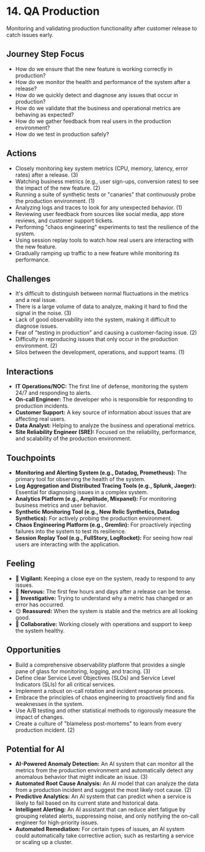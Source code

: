 # 14. QA Production

Monitoring and validating production functionality after customer release to catch issues early.

## Journey Step Focus

*   How do we ensure that the new feature is working correctly in production?
*   How do we monitor the health and performance of the system after a release?
*   How do we quickly detect and diagnose any issues that occur in production?
*   How do we validate that the business and operational metrics are behaving as expected?
*   How do we gather feedback from real users in the production environment?
*   How do we test in production safely?

## Actions

*   Closely monitoring key system metrics (CPU, memory, latency, error rates) after a release. (3)
*   Watching business metrics (e.g., user sign-ups, conversion rates) to see the impact of the new feature. (2)
*   Running a suite of synthetic tests or "canaries" that continuously probe the production environment. (1)
*   Analyzing logs and traces to look for any unexpected behavior. (1)
*   Reviewing user feedback from sources like social media, app store reviews, and customer support tickets.
*   Performing "chaos engineering" experiments to test the resilience of the system.
*   Using session replay tools to watch how real users are interacting with the new feature.
*   Gradually ramping up traffic to a new feature while monitoring its performance.

## Challenges

*   It's difficult to distinguish between normal fluctuations in the metrics and a real issue.
*   There is a large volume of data to analyze, making it hard to find the signal in the noise. (3)
*   Lack of good observability into the system, making it difficult to diagnose issues.
*   Fear of "testing in production" and causing a customer-facing issue. (2)
*   Difficulty in reproducing issues that only occur in the production environment. (2)
*   Silos between the development, operations, and support teams. (1)

## Interactions

*   **IT Operations/NOC:** The first line of defense, monitoring the system 24/7 and responding to alerts.
*   **On-call Engineer:** The developer who is responsible for responding to production incidents.
*   **Customer Support:** A key source of information about issues that are affecting real users.
*   **Data Analyst:** Helping to analyze the business and operational metrics.
*   **Site Reliability Engineer (SRE):** Focused on the reliability, performance, and scalability of the production environment.

## Touchpoints

*   **Monitoring and Alerting System (e.g., Datadog, Prometheus):** The primary tool for observing the health of the system.
*   **Log Aggregation and Distributed Tracing Tools (e.g., Splunk, Jaeger):** Essential for diagnosing issues in a complex system.
*   **Analytics Platform (e.g., Amplitude, Mixpanel):** For monitoring business metrics and user behavior.
*   **Synthetic Monitoring Tool (e.g., New Relic Synthetics, Datadog Synthetics):** For actively probing the production environment.
*   **Chaos Engineering Platform (e.g., Gremlin):** For proactively injecting failures into the system to test its resilience.
*   **Session Replay Tool (e.g., FullStory, LogRocket):** For seeing how real users are interacting with the application.

## Feeling

*   🧐 **Vigilant:** Keeping a close eye on the system, ready to respond to any issues.
*   😬 **Nervous:** The first few hours and days after a release can be tense.
*   🤔 **Investigative:** Trying to understand why a metric has changed or an error has occurred.
*   😌 **Reassured:** When the system is stable and the metrics are all looking good.
*   🤝 **Collaborative:** Working closely with operations and support to keep the system healthy.

## Opportunities

*   Build a comprehensive observability platform that provides a single pane of glass for monitoring, logging, and tracing. (3)
*   Define clear Service Level Objectives (SLOs) and Service Level Indicators (SLIs) for all critical services.
*   Implement a robust on-call rotation and incident response process.
*   Embrace the principles of chaos engineering to proactively find and fix weaknesses in the system.
*   Use A/B testing and other statistical methods to rigorously measure the impact of changes.
*   Create a culture of "blameless post-mortems" to learn from every production incident. (2)

## Potential for AI

*   **AI-Powered Anomaly Detection:** An AI system that can monitor all the metrics from the production environment and automatically detect any anomalous behavior that might indicate an issue. (3)
*   **Automated Root Cause Analysis:** An AI model that can analyze the data from a production incident and suggest the most likely root cause. (2)
*   **Predictive Analytics:** An AI system that can predict when a service is likely to fail based on its current state and historical data.
*   **Intelligent Alerting:** An AI assistant that can reduce alert fatigue by grouping related alerts, suppressing noise, and only notifying the on-call engineer for high-priority issues.
*   **Automated Remediation:** For certain types of issues, an AI system could automatically take corrective action, such as restarting a service or scaling up a cluster.
